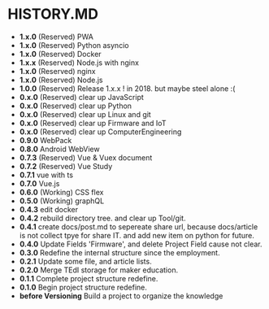 # HISTORY.MD

- __1.x.0__ (Reserved) PWA
- __1.x.0__ (Reserved) Python asyncio
- __1.x.0__ (Reserved) Docker
- __1.x.x__ (Reserved) Node.js with nginx
- __1.x.0__ (Reserved) nginx
- __1.x.0__ (Reserved) Node.js
- __1.0.0__ (Reserved) Release 1.x.x ! in 2018. but maybe steel alone :(
- __0.x.0__ (Reserved) clear up JavaScript
- __0.x.0__ (Reserved) clear up Python
- __0.x.0__ (Reserved) clear up Linux and git
- __0.x.0__ (Reserved) clear up Firmware and IoT
- __0.x.0__ (Reserved) clear up ComputerEngineering
- __0.9.0__ WebPack
- __0.8.0__ Android WebView
- __0.7.3__ (Reserved) Vue & Vuex document
- __0.7.2__ (Reserved) Vue Study
- __0.7.1__ vue with ts
- __0.7.0__ Vue.js
- __0.6.0__ (Working) CSS flex
- __0.5.0__ (Working) graphQL
- __0.4.3__ edit docker
- __0.4.2__ rebuild directory tree. and clear up Tool/git.
- __0.4.1__ create docs/post.md to sepereate share url, because docs/article is not collect tpye for share IT. and add new item on python for future.
- __0.4.0__ Update Fields 'Firmware', and delete Project Field cause not clear.
- __0.3.0__ Redefine the internal structure since the employment.
- __0.2.1__ Update some file, and article lists.
- __0.2.0__ Merge TEdI storage for maker education.
- __0.1.1__ Complete project structure redefine.
- __0.1.0__ Begin project structure redefine.
- __before Versioning__ Build a project to organize the knowledge
